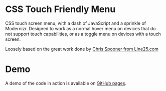 CSS Touch Friendly Menu
====================

CSS touch screen menu, with a dash of JavaScript and a sprinkle of Modernizr.  Designed to work as a normal hover menu on devices that do not support touch capabilities, or as a toggle menu on devices with a touch screen.

Loosely based on the great work done by [Chris Spooner from Line25.com](http://line25.com/tutorials/how-to-create-a-pure-css-dropdown-menu)


Demo
=====================

A demo of the code in action is available on [GitHub pages](http://jpreecedev.github.io/CSSTouchFriendlyMenu).